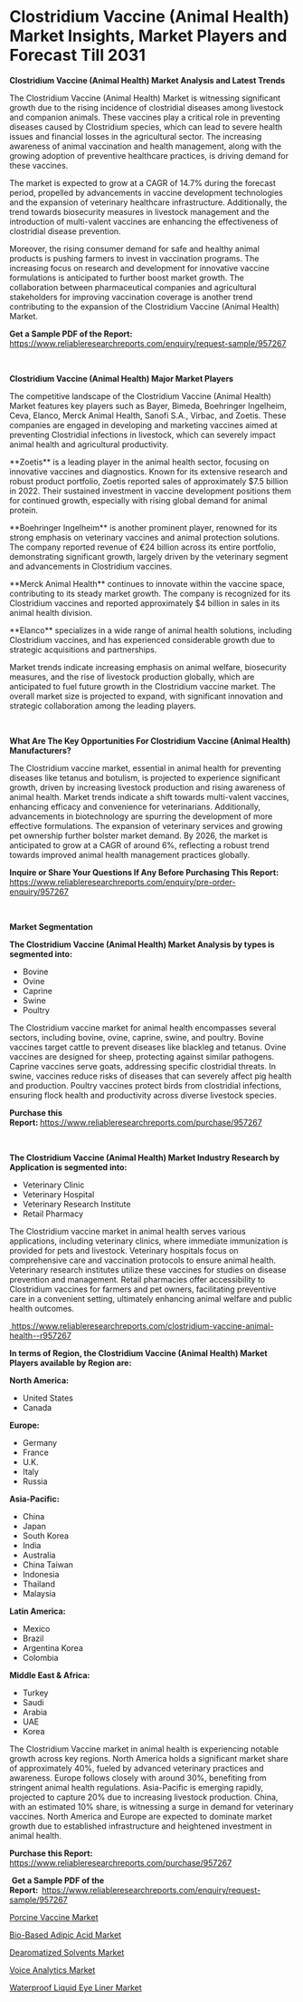 <p><h1>Clostridium Vaccine (Animal Health) Market Insights, Market Players and Forecast Till 2031</h1></p><p><strong>Clostridium Vaccine (Animal Health) Market Analysis and Latest Trends</strong></p>
<p><p>The Clostridium Vaccine (Animal Health) Market is witnessing significant growth due to the rising incidence of clostridial diseases among livestock and companion animals. These vaccines play a critical role in preventing diseases caused by Clostridium species, which can lead to severe health issues and financial losses in the agricultural sector. The increasing awareness of animal vaccination and health management, along with the growing adoption of preventive healthcare practices, is driving demand for these vaccines.</p><p>The market is expected to grow at a CAGR of 14.7% during the forecast period, propelled by advancements in vaccine development technologies and the expansion of veterinary healthcare infrastructure. Additionally, the trend towards biosecurity measures in livestock management and the introduction of multi-valent vaccines are enhancing the effectiveness of clostridial disease prevention.</p><p>Moreover, the rising consumer demand for safe and healthy animal products is pushing farmers to invest in vaccination programs. The increasing focus on research and development for innovative vaccine formulations is anticipated to further boost market growth. The collaboration between pharmaceutical companies and agricultural stakeholders for improving vaccination coverage is another trend contributing to the expansion of the Clostridium Vaccine (Animal Health) Market.</p></p>
<p><strong>Get a Sample PDF of the Report:&nbsp;</strong> <a href="https://www.reliableresearchreports.com/enquiry/request-sample/957267?utm_campaign=7&utm_medium=2&utm_source=Github&utm_content=ia&utm_term=03122024&utm_id=clostridium-vaccine-animal-health">https://www.reliableresearchreports.com/enquiry/request-sample/957267</a></p>
<p>&nbsp;</p>
<p><strong>Clostridium Vaccine (Animal Health) Major Market Players</strong></p>
<p><p>The competitive landscape of the Clostridium Vaccine (Animal Health) Market features key players such as Bayer, Bimeda, Boehringer Ingelheim, Ceva, Elanco, Merck Animal Health, Sanofi S.A., Virbac, and Zoetis. These companies are engaged in developing and marketing vaccines aimed at preventing Clostridial infections in livestock, which can severely impact animal health and agricultural productivity.</p><p>**Zoetis** is a leading player in the animal health sector, focusing on innovative vaccines and diagnostics. Known for its extensive research and robust product portfolio, Zoetis reported sales of approximately $7.5 billion in 2022. Their sustained investment in vaccine development positions them for continued growth, especially with rising global demand for animal protein.</p><p>**Boehringer Ingelheim** is another prominent player, renowned for its strong emphasis on veterinary vaccines and animal protection solutions. The company reported revenue of €24 billion across its entire portfolio, demonstrating significant growth, largely driven by the veterinary segment and advancements in Clostridium vaccines.</p><p>**Merck Animal Health** continues to innovate within the vaccine space, contributing to its steady market growth. The company is recognized for its Clostridium vaccines and reported approximately $4 billion in sales in its animal health division. </p><p>**Elanco** specializes in a wide range of animal health solutions, including Clostridium vaccines, and has experienced considerable growth due to strategic acquisitions and partnerships.</p><p>Market trends indicate increasing emphasis on animal welfare, biosecurity measures, and the rise of livestock production globally, which are anticipated to fuel future growth in the Clostridium vaccine market. The overall market size is projected to expand, with significant innovation and strategic collaboration among the leading players.</p></p>
<p>&nbsp;</p>
<p><strong>What Are The Key Opportunities For Clostridium Vaccine (Animal Health) Manufacturers?</strong></p>
<p><p>The Clostridium vaccine market, essential in animal health for preventing diseases like tetanus and botulism, is projected to experience significant growth, driven by increasing livestock production and rising awareness of animal health. Market trends indicate a shift towards multi-valent vaccines, enhancing efficacy and convenience for veterinarians. Additionally, advancements in biotechnology are spurring the development of more effective formulations. The expansion of veterinary services and growing pet ownership further bolster market demand. By 2026, the market is anticipated to grow at a CAGR of around 6%, reflecting a robust trend towards improved animal health management practices globally.</p></p>
<p><strong>Inquire or Share Your Questions If Any Before Purchasing This Report:</strong> <a href="https://www.reliableresearchreports.com/enquiry/pre-order-enquiry/957267?utm_campaign=7&utm_medium=2&utm_source=Github&utm_content=ia&utm_term=03122024&utm_id=clostridium-vaccine-animal-health">https://www.reliableresearchreports.com/enquiry/pre-order-enquiry/957267</a></p>
<p>&nbsp;</p>
<p><strong>Market Segmentation</strong></p>
<p><strong>The Clostridium Vaccine (Animal Health) Market Analysis by types is segmented into:</strong></p>
<p><ul><li>Bovine</li><li>Ovine</li><li>Caprine</li><li>Swine</li><li>Poultry</li></ul></p>
<p><p>The Clostridium vaccine market for animal health encompasses several sectors, including bovine, ovine, caprine, swine, and poultry. Bovine vaccines target cattle to prevent diseases like blackleg and tetanus. Ovine vaccines are designed for sheep, protecting against similar pathogens. Caprine vaccines serve goats, addressing specific clostridial threats. In swine, vaccines reduce risks of diseases that can severely affect pig health and production. Poultry vaccines protect birds from clostridial infections, ensuring flock health and productivity across diverse livestock species.</p></p>
<p><strong>Purchase this Report:&nbsp;</strong><a href="https://www.reliableresearchreports.com/purchase/957267?utm_campaign=7&utm_medium=2&utm_source=Github&utm_content=ia&utm_term=03122024&utm_id=clostridium-vaccine-animal-health">https://www.reliableresearchreports.com/purchase/957267</a></p>
<p>&nbsp;</p>
<p><strong>The Clostridium Vaccine (Animal Health) Market Industry Research by Application is segmented into:</strong></p>
<p><ul><li>Veterinary Clinic</li><li>Veterinary Hospital</li><li>Veterinary Research Institute</li><li>Retail Pharmacy</li></ul></p>
<p><p>The Clostridium vaccine market in animal health serves various applications, including veterinary clinics, where immediate immunization is provided for pets and livestock. Veterinary hospitals focus on comprehensive care and vaccination protocols to ensure animal health. Veterinary research institutes utilize these vaccines for studies on disease prevention and management. Retail pharmacies offer accessibility to Clostridium vaccines for farmers and pet owners, facilitating preventive care in a convenient setting, ultimately enhancing animal welfare and public health outcomes.</p></p>
<p><a href="https://www.reliableresearchreports.com/clostridium-vaccine-animal-health--r957267?utm_campaign=7&utm_medium=2&utm_source=Github&utm_content=ia&utm_term=03122024&utm_id=clostridium-vaccine-animal-health">&nbsp;https://www.reliableresearchreports.com/clostridium-vaccine-animal-health--r957267</a></p>
<p><strong>In terms of Region, the Clostridium Vaccine (Animal Health) Market Players available by Region are:</strong></p>
<p>
    <p> <strong> North America: </strong>
        <ul>
            <li>United States</li>
            <li>Canada</li>
        </ul>
        </p> 
    <p> <strong> Europe: </strong>
        <ul>
            <li>Germany</li>
            <li>France</li>
            <li>U.K.</li>
            <li>Italy</li>
            <li>Russia</li>
        </ul>
        </p> 
    <p> <strong> Asia-Pacific: </strong>
        <ul>
            <li>China</li>
            <li>Japan</li>
            <li>South Korea</li>
            <li>India</li>
            <li>Australia</li>
            <li>China Taiwan</li>
            <li>Indonesia</li>
            <li>Thailand</li>
            <li>Malaysia</li>
        </ul>
        </p> 
    <p> <strong> Latin America: </strong>
        <ul>
            <li>Mexico</li>
            <li>Brazil</li>
            <li>Argentina Korea</li>
            <li>Colombia</li>
        </ul>
        </p> 
    <p> <strong> Middle East & Africa: </strong>
        <ul>
            <li>Turkey</li>
            <li>Saudi</li>
            <li>Arabia</li>
            <li>UAE</li>
            <li>Korea</li>
        </ul>
    </p>
    </p>
<p><p>The Clostridium Vaccine market in animal health is experiencing notable growth across key regions. North America holds a significant market share of approximately 40%, fueled by advanced veterinary practices and awareness. Europe follows closely with around 30%, benefiting from stringent animal health regulations. Asia-Pacific is emerging rapidly, projected to capture 20% due to increasing livestock production. China, with an estimated 10% share, is witnessing a surge in demand for veterinary vaccines. North America and Europe are expected to dominate market growth due to established infrastructure and heightened investment in animal health.</p></p>
<p><strong>Purchase this Report: </strong><a href="https://www.reliableresearchreports.com/purchase/957267?utm_campaign=7&utm_medium=2&utm_source=Github&utm_content=ia&utm_term=03122024&utm_id=clostridium-vaccine-animal-health">https://www.reliableresearchreports.com/purchase/957267</a></p>
<p>&nbsp;<strong>Get a Sample PDF of the Report:&nbsp;&nbsp;</strong><a href="https://www.reliableresearchreports.com/enquiry/request-sample/957267?utm_campaign=7&utm_medium=2&utm_source=Github&utm_content=ia&utm_term=03122024&utm_id=clostridium-vaccine-animal-health">https://www.reliableresearchreports.com/enquiry/request-sample/957267</a></p>
<p><strong></strong></p>
<p><p><a href="https://github.com/angelajermaine/Market-Research-Report-List-5/blob/main/porcine-vaccine-market.md?utm_campaign=7&utm_medium=2&utm_source=Github&utm_content=ia&utm_term=03122024&utm_id=clostridium-vaccine-animal-health">Porcine Vaccine Market</a></p><p><a href="https://github.com/provorikovar/Market-Research-Report-List-6/blob/main/bio-based-adipic-acid-market.md?utm_campaign=7&utm_medium=2&utm_source=Github&utm_content=ia&utm_term=03122024&utm_id=clostridium-vaccine-animal-health">Bio-Based Adipic Acid Market</a></p><p><a href="https://issuu.com/reportprime-2/docs/dearomatized-solvents-market-size-2030.pptx?utm_campaign=7&utm_medium=2&utm_source=Github&utm_content=ia&utm_term=03122024&utm_id=clostridium-vaccine-animal-health">Dearomatized Solvents Market</a></p><p><a href="https://www.linkedin.com/pulse/voice-analytics-market-research-industry-data-forecasted-cagr-0ni1f?utm_campaign=7&utm_medium=2&utm_source=Github&utm_content=ia&utm_term=03122024&utm_id=clostridium-vaccine-animal-health">Voice Analytics Market</a></p><p><a href="https://issuu.com/reportprime-2/docs/waterproof-liquid-eye-liner-market-size-2030.pptx?utm_campaign=7&utm_medium=2&utm_source=Github&utm_content=ia&utm_term=03122024&utm_id=clostridium-vaccine-animal-health">Waterproof Liquid Eye Liner Market</a></p></p>